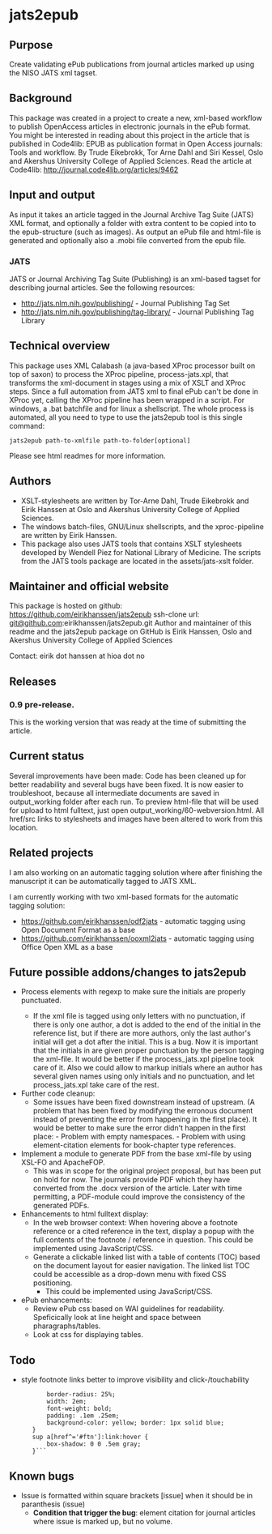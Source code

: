 jats2epub
=========

## Purpose
Create validating ePub publications from journal articles marked up using the NISO JATS xml tagset.

## Background
This package was created in a project to create a new, xml-based workflow to publish OpenAccess articles in electronic journals in the ePub format.
You might be interested in reading about this project in the article that is published in Code4lib: EPUB as publication format in Open Access journals: Tools and workflow. By Trude Eikebrokk, Tor Arne Dahl and Siri Kessel, Oslo and Akershus University College of Applied Sciences. Read the article at Code4lib: http://journal.code4lib.org/articles/9462

## Input and output
As input it takes an article tagged in the Journal Archive Tag Suite (JATS) XML format, and optionally a folder with extra content to be copied into to the epub-structure (such as images). As output an ePub file and html-file is generated and optionally also a .mobi file converted from the epub file.

### JATS
JATS or Journal Archiving Tag Suite (Publishing) is an xml-based tagset for describing journal articles. See the following resources:
- http://jats.nlm.nih.gov/publishing/ - Journal Publishing Tag Set
- http://jats.nlm.nih.gov/publishing/tag-library/ - Journal Publishing Tag Library

## Technical overview
This package uses XML Calabash (a java-based XProc processor built on top of saxon) to process the XProc pipeline, process-jats.xpl, that transforms the xml-document in stages using a mix of XSLT and XProc steps. Since a full automation from JATS xml to final ePub can't be done in XProc yet, calling the XProc pipeline has been wrapped in a script. 
For windows, a .bat batchfile and for linux a shellscript. 
The whole process is automated, all you need to type to use the jats2epub tool is this single command: 

```jats2epub path-to-xmlfile path-to-folder[optional]```

Please see html readmes for more information.

## Authors
- XSLT-stylesheets are written by Tor-Arne Dahl, Trude Eikebrokk and Eirik Hanssen at Oslo and Akershus University College of Applied Sciences.
- The windows batch-files, GNU/Linux shellscripts, and the xproc-pipeline are written by Eirik Hanssen. 
- This package also uses JATS tools that contains XSLT stylesheets developed by Wendell Piez for National Library of Medicine. The scripts from the JATS tools package are located in the assets/jats-xslt folder.

## Maintainer and official website
This package is hosted on github: https://github.com/eirikhanssen/jats2epub
ssh-clone url: git@github.com:eirikhanssen/jats2epub.git
Author and maintainer of this readme and the jats2epub package on GitHub is Eirik Hanssen, Oslo and Akershus University College of Applied Sciences

Contact: eirik dot hanssen at hioa dot no

## Releases
### 0.9 pre-release.
This is the working version that was ready at the time of submitting the article.

## Current status
Several improvements have been made: Code has been cleaned up for better readability and several bugs have been fixed.
It is now easier to troubleshoot, because all intermediate documents are saved in output_working folder after each run.
To preview html-file that will be used for upload to html fulltext, just open output_working/60-webversion.html. All 
href/src links to stylesheets and images have been altered to work from this location.

## Related projects
I am also working on an automatic tagging solution where after finishing the manuscript it can be automatically tagged to JATS XML.

I am currently working with two xml-based formats for the automatic tagging solution:

- https://github.com/eirikhanssen/odf2jats - automatic tagging using Open Document Format as a base
- https://github.com/eirikhanssen/ooxml2jats - automatic tagging using Office Open XML as a base

## Future possible addons/changes to jats2epub
- Process <given-names> elements with regexp to make sure the initials are properly punctuated. 
    - If the xml file is tagged using only letters with no punctuation, if there is only one author, a dot is added to the end of the initial in the reference list, but if there are more authors, only the last author's initial will get a dot after the initial. This is a bug. Now it is important that the initials in <given-names> are given proper punctuation by the person tagging the xml-file. It would be better if the process_jats.xpl pipeline took care of it. Also we could allow to markup initials where an author has several given names using only initials and no punctuation, and let process_jats.xpl take care of the rest.
- Further code cleanup:
    - Some issues have been fixed downstream instead of upstream. (A problem that has been fixed by modifying the 
      erronous document instead of preventing the error from happening in the first place).
      It would be better to make sure the error didn't happen in the first place:
          - Problem with empty namespaces.
          - Problem with using element-citation elements for book-chapter type references.
- Implement a module to generate PDF from the base xml-file by using XSL-FO and ApacheFOP.
    - This was in scope for the original project proposal, but has been put on hold for now. The journals provide PDF which
      they have converted from the .docx version of the article. Later with time permitting, a PDF-module could 
      improve the consistency of the generated PDFs.
- Enhancements to html fulltext display:
    - In the web browser context: When hovering above a footnote reference or a cited reference in the text, display a popup with the full contents of the footnote / reference in question. This could be implemented using JavaScript/CSS.
    - Generate a clickable linked list with a table of contents (TOC) based on the document layout for easier navigation. The linked list TOC could be accessible as a drop-down menu with fixed CSS positioning.
        - This could be implemented using JavaScript/CSS.
- ePub enhancements:
    - Review ePub css based on WAI guidelines for readability. Speficically look at line height and space between pharagraphs/tables.
    - Look at css for displaying tables.

## Todo
- style footnote links better to improve visibility and click-/touchability
    ```sup a[href^='#ftn']:link, sup a[href^='#ftn']:visited {
           border-radius: 25%;
           width: 2em; 
           font-weight: bold; 
           padding: .1em .25em; 
           background-color: yellow; border: 1px solid blue;
       }
       sup a[href^='#ftn']:link:hover {
           box-shadow: 0 0 .5em gray;
       }```

## Known bugs
- Issue is formatted within square brackets [issue] when it should be in paranthesis (issue)
    - **Condition that trigger the bug**: element citation for journal articles where issue is marked up, but no volume.
